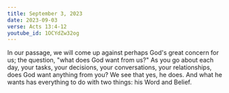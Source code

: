 ```yaml
---
title: September 3, 2023
date: 2023-09-03
verse: Acts 13:4-12
youtube_id: 1OCYdZw32og
---
```

In our passage, we will come up against perhaps God's great concern for us; the question, "what does God want from us?" As you go about each day, your tasks, your decisions, your conversations, your relationships, does God want anything from you? We see that yes, he does. And what he wants has everything to do with two things: his Word and Belief.
